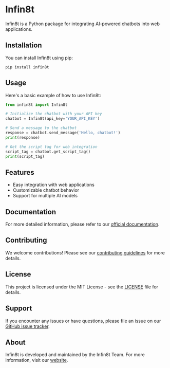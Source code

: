 # Infin8t

Infin8t is a Python package for integrating AI-powered chatbots into web applications.

## Installation

You can install Infin8t using pip:

```
pip install infin8t
```

## Usage

Here's a basic example of how to use Infin8t:

```python
from infin8t import Infin8t

# Initialize the chatbot with your API key
chatbot = Infin8t(api_key='YOUR_API_KEY')

# Send a message to the chatbot
response = chatbot.send_message('Hello, chatbot!')
print(response)

# Get the script tag for web integration
script_tag = chatbot.get_script_tag()
print(script_tag)
```

## Features

- Easy integration with web applications
- Customizable chatbot behavior
- Support for multiple AI models

## Documentation

For more detailed information, please refer to our [official documentation](https://infin8t.tech/docs).

## Contributing

We welcome contributions! Please see our [contributing guidelines](CONTRIBUTING.md) for more details.

## License

This project is licensed under the MIT License - see the [LICENSE](LICENSE) file for details.

## Support

If you encounter any issues or have questions, please file an issue on our [GitHub issue tracker](https://github.com/yourusername/infin8t/issues).

## About

Infin8t is developed and maintained by the Infin8t Team. For more information, visit our [website](https://infin8t.tech).
